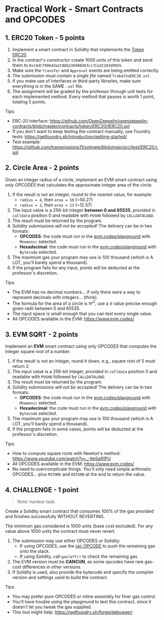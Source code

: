 # Practical Work - Smart Contracts and OPCODES

## 1. ERC20 Token - 5 points

1. Implement a smart contract in Solidity that implements the [Token ERC20](https://eips.ethereum.org/EIPS/eip-20).
2. In the contract's constructor create 1000 units of this token and send them to `0x14dC79964da2C08b23698B3D3cc7Ca32193d9955`.
3. Make sure the `Transfer` and `Approval` events are being emitted correctly.
4. The submission must contain a *single file* named `TrabalhoERC20.sol`.
5. If you make use of interfaces or third-party libraries, make sure everything is in the SAME `.sol` file.
6. The assignment will be graded by the professor through unit tests for each implemented method. Every method that passes is worth 1 point, totaling 5 points.

Tips:

- ERC-20 interface: <https://github.com/OpenZeppelin/openzeppelin-contracts/blob/master/contracts/token/ERC20/IERC20.sol>
- If you don't want to keep testing the contract manually, use Foundry tests: <https://getfoundry.sh/introduction/getting-started/>
- Test example: <https://github.com/transmissions11/solmate/blob/main/src/test/ERC20.t.sol>

## 2. Circle Area - 2 points

Given an integer radius of a circle, implement an EVM smart contract using *only OPCODES* that calculates the approximate integer area of the circle.

1. If the result is not an integer, round to the nearest value, for example:
    - `radius = 4`, then `area = 50` (~50.27)
    - `radius = 2`, then `area = 13` (~12.57)
2. The input value is a 256-bit integer **between 0 and 65535**, provided in `calldata` position 0 and readable with `PUSH0` followed by `CALLDATALOAD`.
3. The result must be returned by the program.
4. Solidity submissions *will not be accepted!* The delivery can be in two formats:
    - **OPCODES**: the code must run in the [evm.codes/playground](https://www.evm.codes/playground) with `Mnemonic` selected.
    - **Hexadecimal**: the code must run in the [evm.codes/playground](https://www.evm.codes/playground) with `Bytecode` selected.
5. The maximum gas your program may use is 100 thousand (which is A LOT, you'll barely spend a thousand).
6. If the program fails for any input, points will be deducted at the professor's discretion.

Tips:

- The EVM has no decimal numbers... if only there were a way to represent decimals with integers... (think).
- The formula for the area of a circle is $\pi r^2$, use a $\pi$ value precise enough given radii between 0 and 65535.
- The input space is small enough that you can test every single value.
- All OPCODES available in the EVM: <https://www.evm.codes/>

## 3. EVM SQRT - 2 points

Implement an **EVM** smart contract using *only OPCODES* that computes the integer square root of a number.

1. If the result is not an integer, round it down, e.g., square root of 5 must return 2.
2. The input value is a 256-bit integer, provided in `calldata` position 0 and readable with `PUSH0` followed by `CALLDATALOAD`.
3. The result must be returned by the program.
4. Solidity submissions *will not be accepted!* The delivery can be in two formats:
    - **OPCODES**: the code must run in the [evm.codes/playground](https://www.evm.codes/playground) with `Mnemonic` selected.
    - **Hexadecimal**: the code must run in the [evm.codes/playground](https://www.evm.codes/playground) with `Bytecode` selected.
5. The maximum gas your program may use is 100 thousand (which is A LOT, you'll barely spend a thousand).
6. If the program fails in some cases, points will be deducted at the professor's discretion.

Tips:

- How to compute square roots with Newton's method: <https://www.youtube.com/watch?v=_-lteSa91PU>
- All OPCODES available in the EVM: <https://www.evm.codes/>
- No need to overcomplicate things. You'll only need simple arithmetic OPCODES... plus `MSTORE` and `RETURN` at the end to return the value.

## 4. CHALLENGE - 1 point

> Note: hardest task.

Create a Solidity smart contract that consumes 100% of the gas provided and finishes successfully WITHOUT REVERTING.

The minimum gas considered is 1000 units (base cost excluded). For any value above 1000 units the contract must never revert.

1. The submission may use either OPCODES or Solidity:
    - If using OPCODES, use the [`GAS` OPCODE](https://www.evm.codes/?fork=cancun#5a) to push the remaining gas onto the stack.
    - If using Solidity, call `gasleft()` to check the remaining gas.
2. The EVM version must be **CANCUN**, as some opcodes have rare gas-cost differences in other versions.
3. If Solidity is used, also provide the bytecode and specify the compiler version and settings used to build the contract.

Tips:

- You may prefer pure OPCODES or inline assembly for finer gas control.
- You'll have trouble using the playground to test this contract, since it doesn't let you tweak the gas supplied.
- This tool might help: <https://getfoundry.sh/forge/debugger/>
